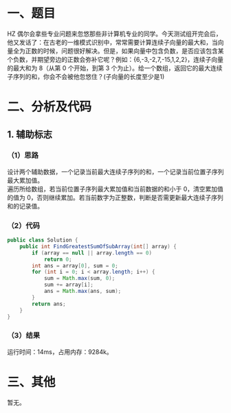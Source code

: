 # 一、题目
HZ 偶尔会拿些专业问题来忽悠那些非计算机专业的同学。今天测试组开完会后，他又发话了：在古老的一维模式识别中，常常需要计算连续子向量的最大和，当向量全为正数的时候，问题很好解决。但是，如果向量中包含负数，是否应该包含某个负数，并期望旁边的正数会弥补它呢？例如：{6,-3,-2,7,-15,1,2,2}，连续子向量的最大和为 8（从第 0 个开始，到第 3 个为止）。给一个数组，返回它的最大连续子序列的和，你会不会被他忽悠住？(子向量的长度至少是1)  
# 二、分析及代码
## 1. 辅助标志
### （1）思路
设计两个辅助数据，一个记录当前最大连续子序列的和，一个记录当前位置子序列最大累加值。   
遍历所给数组，若当前位置子序列最大累加值和当前数据的和小于 0，清空累加值的值为 0，否则继续累加。若当前数字为正整数，判断是否需更新最大连续子序列和的记录值。   
### （2）代码
```java
public class Solution {
    public int FindGreatestSumOfSubArray(int[] array) {
        if (array == null || array.length == 0)
            return 0;
        int ans = array[0], sum = 0;
        for (int i = 0; i < array.length; i++) {
            sum = Math.max(sum, 0);
            sum += array[i];
            ans = Math.max(ans, sum);
        }
        return ans;
    }
}
```
### （3）结果
运行时间：14ms，占用内存：9284k。 
# 三、其他
暂无。 
